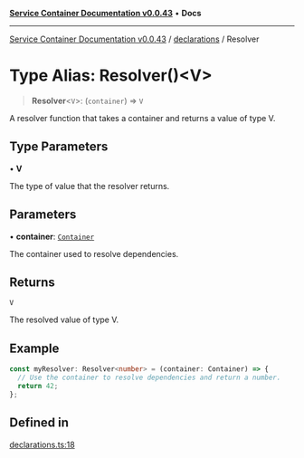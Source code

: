 [**Service Container Documentation v0.0.43**](../../README.md) • **Docs**

***

[Service Container Documentation v0.0.43](../../modules.md) / [declarations](../README.md) / Resolver

# Type Alias: Resolver()\<V\>

> **Resolver**\<`V`\>: (`container`) => `V`

A resolver function that takes a container and returns a value of type V.

## Type Parameters

• **V**

The type of value that the resolver returns.

## Parameters

• **container**: [`Container`](../../Container/classes/Container.md)

The container used to resolve dependencies.

## Returns

`V`

The resolved value of type V.

## Example

```typescript
const myResolver: Resolver<number> = (container: Container) => {
  // Use the container to resolve dependencies and return a number.
  return 42;
};
```

## Defined in

[declarations.ts:18](https://github.com/stonemjs/service-container/blob/f563ebfbcf5ea11d75901c138f530235ce2f4c94/src/declarations.ts#L18)
